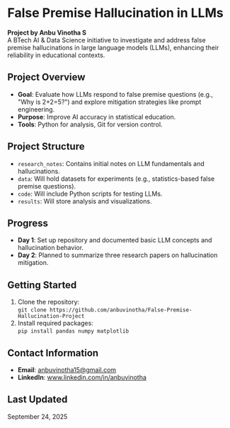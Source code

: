 # False Premise Hallucination in LLMs

**Project by Anbu Vinotha S**  
A BTech AI & Data Science initiative to investigate and address false premise hallucinations in large language models (LLMs), enhancing their reliability in educational contexts.

## Project Overview
- **Goal**: Evaluate how LLMs respond to false premise questions (e.g., "Why is 2+2=5?") and explore mitigation strategies like prompt engineering.
- **Purpose**: Improve AI accuracy in statistical education.
- **Tools**: Python for analysis, Git for version control.

## Project Structure
- `research_notes`: Contains initial notes on LLM fundamentals and hallucinations.
- `data`: Will hold datasets for experiments (e.g., statistics-based false premise questions).
- `code`: Will include Python scripts for testing LLMs.
- `results`: Will store analysis and visualizations.

## Progress
- **Day 1**: Set up repository and documented basic LLM concepts and hallucination behavior.
- **Day 2**: Planned to summarize three research papers on hallucination mitigation.

## Getting Started
1. Clone the repository:  
   `git clone https://github.com/anbuvinotha/False-Premise-Hallucination-Project`
2. Install required packages:  
   `pip install pandas numpy matplotlib`



## Contact Information
- **Email**: anbuvinotha15@gmail.com
- **LinkedIn**: www.linkedin.com/in/anbuvinotha


## Last Updated
September 24, 2025
